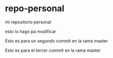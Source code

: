 # repo-personal
mi repositorio personal 

esto lo hago pa modificar




Esto es para un segundo commit en la rama master




Esto es para el tercer commit en la rama master